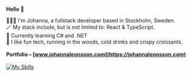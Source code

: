 **Hello** 👋

🧑🏻‍💻 I'm Johanna, a fullstack developer based in Stockholm, Sweden.\
🪄 My stack include, but is not limited to: React & TypeScript. \
🚀 Currently learning C# and .NET \
🌲 I like fun tech, running in the woods, cold drinks and crispy croissants.\
\
**Portfolio – [www.johannaleonsson.com](https://johannaleonsson.com)**
\
\
[![My Skills](https://skillicons.dev/icons?i=js,html,css,react,redux,ts,git,mongodb,nodejs,webpack,postman,gcp,vscode,netlify,stackoverflow,ai,ps,figma&theme=light&perline=9)](https://skillicons.dev)



